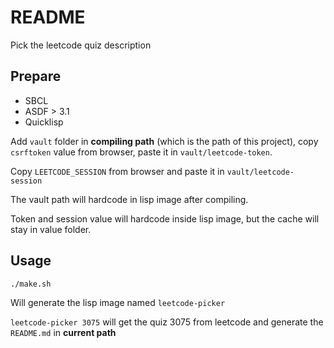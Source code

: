 # README #

Pick the leetcode quiz description

## Prepare ##

+ SBCL
+ ASDF > 3.1
+ Quicklisp

Add `vault` folder in **compiling path** (which is the path of this project), copy `csrftoken` value from browser, paste it in `vault/leetcode-token`.

Copy `LEETCODE_SESSION` from browser and paste it in `vault/leetcode-session`

The vault path will hardcode in lisp image after compiling.

Token and session value will hardcode inside lisp image, but the cache will stay in value folder.

## Usage ##

`./make.sh`

Will generate the lisp image named `leetcode-picker`

`leetcode-picker 3075` will get the quiz 3075 from leetcode and generate the `README.md` in **current path**
